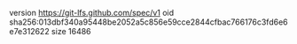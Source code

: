 version https://git-lfs.github.com/spec/v1
oid sha256:013dbf340a95448be2052a5c856e59cce2844cfbac766176c3fd6e6e7e312622
size 16486

